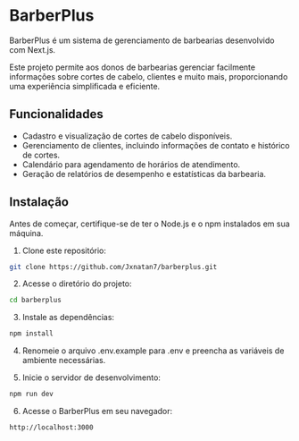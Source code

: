 # BarberPlus

BarberPlus é um sistema de gerenciamento de barbearias desenvolvido com Next.js.

Este projeto permite aos donos de barbearias gerenciar facilmente informações sobre cortes de cabelo, clientes e muito mais, proporcionando uma experiência simplificada e eficiente.

## Funcionalidades

- Cadastro e visualização de cortes de cabelo disponíveis.
- Gerenciamento de clientes, incluindo informações de contato e histórico de cortes.
- Calendário para agendamento de horários de atendimento.
- Geração de relatórios de desempenho e estatísticas da barbearia.

## Instalação

Antes de começar, certifique-se de ter o Node.js e o npm instalados em sua máquina.

1. Clone este repositório:

```bash
git clone https://github.com/Jxnatan7/barberplus.git
```

2. Acesse o diretório do projeto:

```bash
cd barberplus
```

3. Instale as dependências:

```bash
npm install
```

4. Renomeie o arquivo .env.example para .env e preencha as variáveis de ambiente necessárias.

5. Inicie o servidor de desenvolvimento:

```bash
npm run dev
```

6. Acesse o BarberPlus em seu navegador:

```bash
http://localhost:3000
```